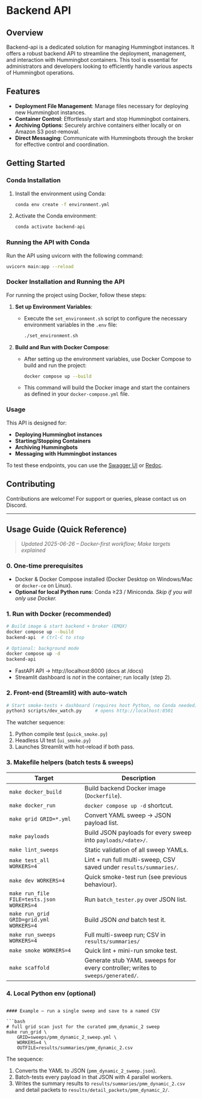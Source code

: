 # Backend API 

## Overview
Backend-api is a dedicated solution for managing Hummingbot instances. It offers a robust backend API to streamline the deployment, management, and interaction with Hummingbot containers. This tool is essential for administrators and developers looking to efficiently handle various aspects of Hummingbot operations.

## Features
- **Deployment File Management**: Manage files necessary for deploying new Hummingbot instances.
- **Container Control**: Effortlessly start and stop Hummingbot containers.
- **Archiving Options**: Securely archive containers either locally or on Amazon S3 post-removal.
- **Direct Messaging**: Communicate with Hummingbots through the broker for effective control and coordination.

## Getting Started

### Conda Installation
1. Install the environment using Conda:
   ```bash
   conda env create -f environment.yml
   ```
2. Activate the Conda environment:
   ```bash
   conda activate backend-api
   ```

### Running the API with Conda
Run the API using uvicorn with the following command:
   ```bash
   uvicorn main:app --reload
   ```

### Docker Installation and Running the API
For running the project using Docker, follow these steps:

1. **Set up Environment Variables**:
   - Execute the `set_environment.sh` script to configure the necessary environment variables in the `.env` file:
     ```bash
     ./set_environment.sh
     ```

2. **Build and Run with Docker Compose**:
   - After setting up the environment variables, use Docker Compose to build and run the project:
     ```bash
     docker compose up --build
     ```

   - This command will build the Docker image and start the containers as defined in your `docker-compose.yml` file.

### Usage
This API is designed for:
- **Deploying Hummingbot instances**
- **Starting/Stopping Containers**
- **Archiving Hummingbots**
- **Messaging with Hummingbot instances**

To test these endpoints, you can use the [Swagger UI](http://localhost:8000/docs) or [Redoc](http://localhost:8000/redoc).

## Contributing
Contributions are welcome! For support or queries, please contact us on Discord.

---
## Usage Guide (Quick Reference)
> _Updated 2025-06-26 – Docker-first workflow; Make targets explained_

### 0. One-time prerequisites
* Docker & Docker Compose installed (Docker Desktop on Windows/Mac or `docker-ce` on Linux).
* **Optional for local Python runs**: Conda ≥23 / Miniconda.  _Skip if you will only use Docker._

### 1. Run with Docker (recommended)
```bash
# Build image & start backend + broker (EMQX)
docker compose up --build 
backend-api  # Ctrl-C to stop

# Optional: background mode
docker compose up -d 
backend-api
```
* FastAPI API → http://localhost:8000  (docs at /docs)
* Streamlit dashboard is _not_ in the container; run locally (step 2).

### 2. Front-end (Streamlit) with auto-watch
```bash
# Start smoke-tests + dashboard (requires host Python, no Conda needed)
python3 scripts/dev_watch.py     # opens http://localhost:8501
```
The watcher sequence:
1. Python compile test (`quick_smoke.py`)
2. Headless UI test (`ui_smoke.py`)
3. Launches Streamlit with hot-reload if both pass.

### 3. Makefile helpers (batch tests & sweeps)
| Target | Description |
|--------|-------------|
| `make docker_build` | Build backend Docker image (`Dockerfile`). |
| `make docker_run`   | `docker compose up -d` shortcut. |
| `make grid GRID=*.yml` | Convert YAML sweep → JSON payload list. |
| `make payloads` | Build JSON payloads for every sweep into `payloads/<date>/`. |
| `make lint_sweeps` | Static validation of all sweep YAMLs. |
| `make test_all WORKERS=4` | Lint + run full multi-sweep, CSV saved under `results/summaries/`. |
| `make dev WORKERS=4` | Quick smoke-test run (see previous behaviour). |
| `make run_file FILE=tests.json WORKERS=4` | Run `batch_tester.py` over JSON list. |
| `make run_grid GRID=grid.yml WORKERS=4`   | Build JSON _and_ batch test it. |
| `make run_sweeps WORKERS=4` | Full multi-sweep run; CSV in `results/summaries/` |
| `make smoke WORKERS=4` | Quick lint + mini-run smoke test. |
| `make scaffold` | Generate stub YAML sweeps for every controller; writes to `sweeps/generated/`. |

### 4. Local Python env (optional)
```

#### Example – run a single sweep and save to a named CSV

```bash
# full grid scan just for the curated pmm_dynamic_2 sweep
make run_grid \
    GRID=sweeps/pmm_dynamic_2_sweep.yml \
    WORKERS=4 \
    OUTFILE=results/summaries/pmm_dynamic_2.csv
```

The sequence:

1. Converts the YAML to JSON (`pmm_dynamic_2_sweep.json`).
2. Batch-tests every payload in that JSON with 4 parallel workers.
3. Writes the summary results to `results/summaries/pmm_dynamic_2.csv` and detail packets to `results/detail_packets/pmm_dynamic_2/`.
